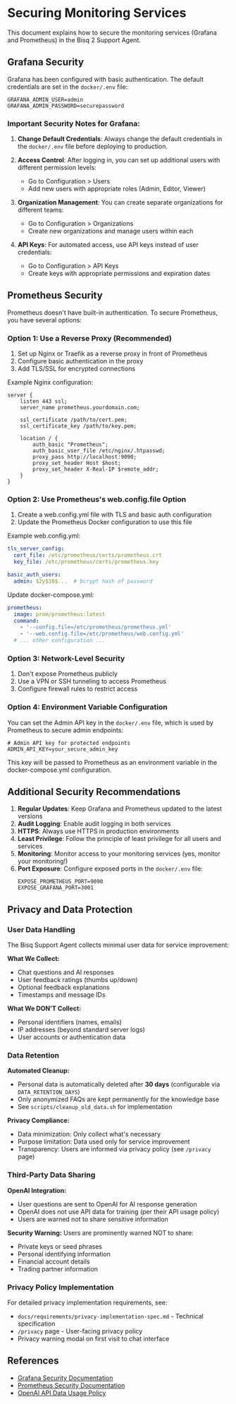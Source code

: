 # Securing Monitoring Services

This document explains how to secure the monitoring services (Grafana and Prometheus) in the Bisq 2 Support Agent.

## Grafana Security

Grafana has been configured with basic authentication. The default credentials are set in the `docker/.env` file:

```
GRAFANA_ADMIN_USER=admin
GRAFANA_ADMIN_PASSWORD=securepassword
```

### Important Security Notes for Grafana:

1. **Change Default Credentials**: Always change the default credentials in the `docker/.env` file before deploying to production.

2. **Access Control**: After logging in, you can set up additional users with different permission levels:
   - Go to Configuration > Users
   - Add new users with appropriate roles (Admin, Editor, Viewer)

3. **Organization Management**: You can create separate organizations for different teams:
   - Go to Configuration > Organizations
   - Create new organizations and manage users within each

4. **API Keys**: For automated access, use API keys instead of user credentials:
   - Go to Configuration > API Keys
   - Create keys with appropriate permissions and expiration dates

## Prometheus Security

Prometheus doesn't have built-in authentication. To secure Prometheus, you have several options:

### Option 1: Use a Reverse Proxy (Recommended)

1. Set up Nginx or Traefik as a reverse proxy in front of Prometheus
2. Configure basic authentication in the proxy
3. Add TLS/SSL for encrypted connections

Example Nginx configuration:

```nginx
server {
    listen 443 ssl;
    server_name prometheus.yourdomain.com;

    ssl_certificate /path/to/cert.pem;
    ssl_certificate_key /path/to/key.pem;

    location / {
        auth_basic "Prometheus";
        auth_basic_user_file /etc/nginx/.htpasswd;
        proxy_pass http://localhost:9090;
        proxy_set_header Host $host;
        proxy_set_header X-Real-IP $remote_addr;
    }
}
```

### Option 2: Use Prometheus's web.config.file Option

1. Create a web.config.yml file with TLS and basic auth configuration
2. Update the Prometheus Docker configuration to use this file

Example web.config.yml:

```yaml
tls_server_config:
  cert_file: /etc/prometheus/certs/prometheus.crt
  key_file: /etc/prometheus/certs/prometheus.key

basic_auth_users:
  admin: $2y$10$...  # bcrypt hash of password
```

Update docker-compose.yml:

```yaml
prometheus:
  image: prom/prometheus:latest
  command:
    - '--config.file=/etc/prometheus/prometheus.yml'
    - '--web.config.file=/etc/prometheus/web.config.yml'
  # ... other configuration ...
```

### Option 3: Network-Level Security

1. Don't expose Prometheus publicly
2. Use a VPN or SSH tunneling to access Prometheus
3. Configure firewall rules to restrict access

### Option 4: Environment Variable Configuration

You can set the Admin API key in the `docker/.env` file, which is used by Prometheus to secure admin endpoints:

```
# Admin API key for protected endpoints
ADMIN_API_KEY=your_secure_admin_key
```

This key will be passed to Prometheus as an environment variable in the docker-compose.yml configuration.

## Additional Security Recommendations

1. **Regular Updates**: Keep Grafana and Prometheus updated to the latest versions
2. **Audit Logging**: Enable audit logging in both services
3. **HTTPS**: Always use HTTPS in production environments
4. **Least Privilege**: Follow the principle of least privilege for all users and services
5. **Monitoring**: Monitor access to your monitoring services (yes, monitor your monitoring!)
6. **Port Exposure**: Configure exposed ports in the `docker/.env` file:
   ```
   EXPOSE_PROMETHEUS_PORT=9090
   EXPOSE_GRAFANA_PORT=3001
   ```

## Privacy and Data Protection

### User Data Handling

The Bisq Support Agent collects minimal user data for service improvement:

**What We Collect:**
- Chat questions and AI responses
- User feedback ratings (thumbs up/down)
- Optional feedback explanations
- Timestamps and message IDs

**What We DON'T Collect:**
- Personal identifiers (names, emails)
- IP addresses (beyond standard server logs)
- User accounts or authentication data

### Data Retention

**Automated Cleanup:**
- Personal data is automatically deleted after **30 days** (configurable via `DATA_RETENTION_DAYS`)
- Only anonymized FAQs are kept permanently for the knowledge base
- See `scripts/cleanup_old_data.sh` for implementation

**Privacy Compliance:**
- Data minimization: Only collect what's necessary
- Purpose limitation: Data used only for service improvement
- Transparency: Users are informed via privacy policy (see `/privacy` page)

### Third-Party Data Sharing

**OpenAI Integration:**
- User questions are sent to OpenAI for AI response generation
- OpenAI does not use API data for training (per their API usage policy)
- Users are warned not to share sensitive information

**Security Warning:**
Users are prominently warned NOT to share:
- Private keys or seed phrases
- Personal identifying information
- Financial account details
- Trading partner information

### Privacy Policy Implementation

For detailed privacy implementation requirements, see:
- `docs/requirements/privacy-implementation-spec.md` - Technical specification
- `/privacy` page - User-facing privacy policy
- Privacy warning modal on first visit to chat interface

## References

- [Grafana Security Documentation](https://grafana.com/docs/grafana/latest/administration/security/)
- [Prometheus Security Documentation](https://prometheus.io/docs/operating/security/)
- [OpenAI API Data Usage Policy](https://openai.com/policies/api-data-usage-policies)
